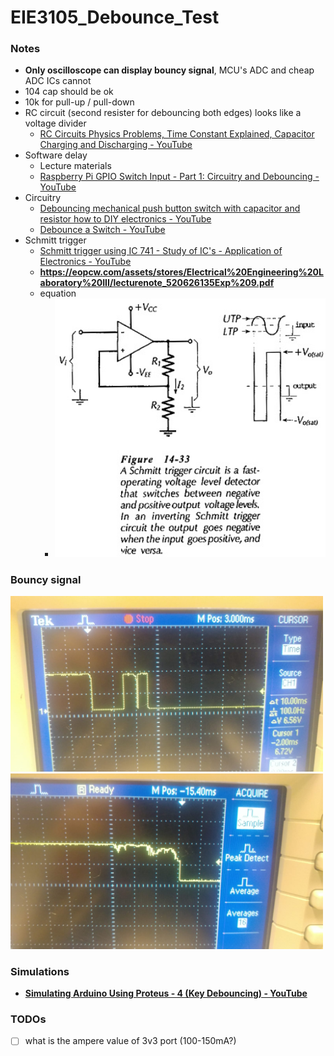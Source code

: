 EIE3105_Debounce_Test
=====================
### Notes
- **Only oscilloscope can display bouncy signal**, MCU's ADC and cheap ADC ICs cannot
- 104 cap should be ok
- 10k for pull-up / pull-down
- RC circuit (second resister for debouncing both edges) looks like a voltage divider
  - [RC Circuits Physics Problems, Time Constant Explained, Capacitor Charging and Discharging - YouTube](https://www.youtube.com/watch?v=PLQrPqYlPmI) 
- Software delay
  - Lecture materials
  - [Raspberry Pi GPIO Switch Input - Part 1: Circuitry and Debouncing - YouTube](https://www.youtube.com/watch?v=tI6B6BRKU5k)
- Circuitry
  - [Debouncing mechanical push button switch with capacitor and resistor how to DIY electronics - YouTube](https://www.youtube.com/watch?v=JYXL_PPJghM)
  - [Debounce a Switch - YouTube](https://www.youtube.com/watch?v=e1-kc04jSE4)
- Schmitt trigger
  - [Schmitt trigger using IC 741 - Study of IC's - Application of Electronics - YouTube](https://www.youtube.com/watch?v=gFp9vttbFLQ)
  - **https://eopcw.com/assets/stores/Electrical%20Engineering%20Laboratory%20III/lecturenote_520626135Exp%209.pdf**
  - equation
    - <img src="b46853f9-5c62-4371-baa0-65f7d78935a5.jpg" alt="image" width="500" height="auto">

### Bouncy signal
<img src="2c07a75e-213e-452e-8a4e-b7307a6b5d41.jpg" alt="image" width="500" height="auto">
<img src="96f9e676-328e-430a-b68e-e6e081534d8d.jpg" alt="image" width="500" height="auto">

### Simulations
- [**Simulating Arduino Using Proteus - 4 (Key Debouncing) - YouTube**](https://www.youtube.com/watch?v=8gVQI21X6Ns)

### TODOs
- [ ] what is the ampere value of 3v3 port (100-150mA?)
